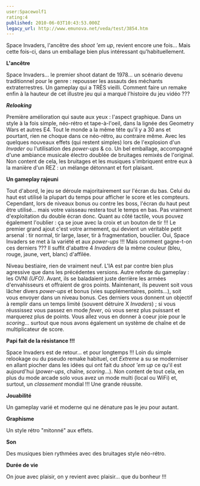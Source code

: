 ```yaml
---
user:Spacewolf1
rating:4
published: 2010-06-03T10:43:53.000Z
legacy_url: http://www.emunova.net/veda/test/3854.htm
---
```

Space Invaders, l'ancêtre des _shoot 'em up_, revient encore une fois... Mais cette fois-ci, dans un emballage bien plus intéressant qu'habituellement.  

  

**L'ancêtre**  

Space Invaders... le premier shoot datant de 1978... un scénario devenu traditionnel pour le genre : repousser les assauts des méchants extraterrestres. Un gameplay qui a TRÈS vieilli. Comment faire un remake enfin à la hauteur de cet illustre jeu qui a marqué l'histoire du jeu vidéo ???  

  

**_Relooking_**  

Première amélioration qui saute aux yeux : l'aspect graphique. Dans un style à la fois simple, néo-rétro et tape-à-l'oeil, dans la lignée des Geometry Wars et autres E4\. Tout le monde a la même tête qu'il y a 30 ans et pourtant, rien ne choque dans ce néo-rétro, au contraire même. Avec les quelques nouveaux effets (qui restent simples) lors de l'explosion d'un _Invader_ ou l'utilisation des _power-ups_ & co. Un bel emballage, accompagné d'une ambiance musicale électro doublée de bruitages remixés de l'original. Non content de cela, les bruitages et les musiques s'imbriquent entre eux à la manière d'un REZ : un mélange détonnant et fort plaisant.  

  

**Un gameplay rajeuni**  

Tout d'abord, le jeu se déroule majoritairement sur l'écran du bas. Celui du haut est utilisé la plupart du temps pour afficher le score et les compteurs. Cependant, lors de niveaux bonus ou contre les boss, l'écran du haut peut être utilisé... mais votre vaisseau restera tout le temps en bas. Pas vraiment d'exploitation du double écran donc. Quant au côté tactile, vous pouvez également l'oublier : ça se joue avec la croix et un bouton de tir !!! Le premier grand ajout c'est votre armement, qui devient un véritable petit arsenal : tir normal, tir large, laser, tir à fragmentation, bouclier. Oui, Space Invaders se met à la variété et aux _power-ups_ !!! Mais comment gagne-t-on ces derniers ??? Il suffit d'abattre 4 _Invaders_ de la même couleur (bleu, rouge, jaune, vert, blanc) d'affilée.  

Niveau bestiaire, rien de vraiment neuf. L'IA est par contre bien plus agressive que dans les précédentes versions. Autre refonte du gameplay : les OVNI _(UFO)_. Avant, ils se baladaient juste derrière les armées d'envahisseurs et offraient de gros points. Maintenant, ils peuvent soit vous lâcher divers _power-ups_ et bonus (vies supplémentaires, points...), soit vous envoyer dans un niveau bonus. Ces derniers vous donnent un objectif à remplir dans un temps limité (souvent détruire X _Invaders_) ; si vous réussissez vous passez en mode _fever_, où vous serez plus puissant et marquerez plus de points. Vous allez vous en donner à coeur joie pour le _scoring_... surtout que nous avons également un système de chaîne et de multiplicateur de score.  

  

**Papi fait de la résistance !!!**  

Space Invaders est de retour... et pour longtemps !!! Loin du simple relookage ou du pseudo remake habituel, cet _Extreme_ a su se moderniser en allant piocher dans les idées qui ont fait du _shoot 'em up_ ce qu'il est aujourd'hui (_power-ups_, chaîne, _scoring_...). Non content de tout cela, en plus du mode arcade solo vous avez un mode multi (local ou WiFi) et, surtout, un _classement_ mondial !!! Une grande réussite.  

  

  

**Jouabilité**  

Un gameplay varié et moderne qui ne dénature pas le jeu pour autant.  

**Graphisme**  

Un style rétro "mitonné" aux effets.  

**Son**  

Des musiques bien rythmées avec des bruitages style néo-rétro.  

**Durée de vie**  

On joue avec plaisir, on y revient avec plaisir... que du bonheur !!!